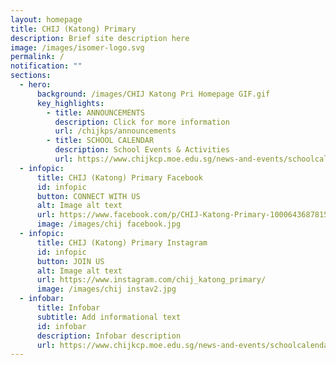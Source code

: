 ```yaml
---
layout: homepage
title: CHIJ (Katong) Primary
description: Brief site description here
image: /images/isomer-logo.svg
permalink: /
notification: ""
sections:
  - hero:
      background: /images/CHIJ Katong Pri Homepage GIF.gif
      key_highlights:
        - title: ANNOUNCEMENTS
          description: Click for more information
          url: /chijkps/announcements
        - title: SCHOOL CALENDAR
          description: School Events & Activities
          url: https://www.chijkcp.moe.edu.sg/news-and-events/schoolcalendar/
  - infopic:
      title: CHIJ (Katong) Primary Facebook
      id: infopic
      button: CONNECT WITH US
      alt: Image alt text
      url: https://www.facebook.com/p/CHIJ-Katong-Primary-100064368781577/
      image: /images/chij facebook.jpg
  - infopic:
      title: CHIJ (Katong) Primary Instagram
      id: infopic
      button: JOIN US
      alt: Image alt text
      url: https://www.instagram.com/chij_katong_primary/
      image: /images/chij instav2.jpg
  - infobar:
      title: Infobar
      subtitle: Add informational text
      id: infobar
      description: Infobar description
      url: https://www.chijkcp.moe.edu.sg/news-and-events/schoolcalendar/
---
```

